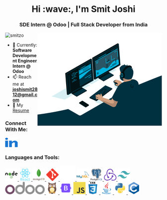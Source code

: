 <h1 align="center">Hi :wave:, I'm Smit Joshi</h1>
<h3 align="center">SDE Intern @ Odoo | Full Stack Developer from India</h3>
<img align="right" alt="coding" width="400" src="./svgs/coding.gif">

<p align="left"> 
  <img src="https://komarev.com/ghpvc/?username=smitzo&label=Profile%20views&color=0e75b6&style=flat" alt="smitzo" /> 
</p>

- :briefcase: Currently: **Software Development Engineer Intern @ Odoo**
- :mailbox: Reach me at **joshismit2812@gmail.com**
- :page_facing_up: My [Resume](https://drive.google.com/file/d/1lByodHaxo9OjH_G6PukEsE_q9NPLBkol/view?usp=drive_link)

<h3 align="left">Connect With Me:</h3>
<p align="left">
  <a href="https://www.linkedin.com/in/smit-joshi-ab1062224/" target="blank">
    <img align="center" src="./svgs/linkedin.svg" alt="LinkedIn" height="30" width="40"/>
  </a>
</p>

<h3 align="left">Languages and Tools:</h3>
<p align="left"> 

<a href="https://nodejs.org" target="_blank" rel="noreferrer"> <img src="./svgs/node.svg" alt="nodejs" width="40" height="40"/> </a>
<a href="https://reactjs.org/" target="_blank" rel="noreferrer"> <img src="./svgs/react.svg" alt="react" width="40" height="40"/> </a>
<a href="https://www.mongodb.com/" target="_blank" rel="noreferrer"> <img src="./svgs/mongodb.svg" alt="mongodb" width="40" height="40"/> </a>
<a href="https://git-scm.com/" target="_blank" rel="noreferrer"> <img src="./svgs/git.svg" alt="git" width="40" height="40"/> </a>
<a href="https://flask.palletsprojects.com/" target="_blank" rel="noreferrer"> <img src="./svgs/flask.svg" width="50" height="50"/> </a>
<a href="https://www.mysql.com/" target="_blank" rel="noreferrer"> <img src="./svgs/mysql.svg" alt="mysql" width="40" height="40"/> </a>
<a href="https://www.postgresql.org" target="_blank" rel="noreferrer"> <img src="./svgs/postgres.svg" alt="postgresql" width="40" height="40"/> </a>
<a href="https://redux.js.org" target="_blank" rel="noreferrer"> <img src="./svgs/redux.svg" alt="redux" width="40" height="40"/> </a>
<a href="https://tailwindcss.com/" target="_blank" rel="noreferrer"> <img src="./svgs/tailwind.svg" alt="tailwind" width="40" height="40"/> </a>
<a href="https://www.odoo.com/documentation/18.0/developer/reference/frontend/framework_overview.html" target="_blank" rel="noreferrer"> <img src="./svgs/odoo_logo.png" alt="Odoo" height="40"/> </a>
<a href="https://www.odoo.com/documentation/18.0/developer/tutorials/discover_js_framework/01_owl_components.html" target="_blank" rel="noreferrer"> <img src="./svgs/owl_logo.png" alt="Owl" height="40"/> </a>
<a href="https://getbootstrap.com" target="_blank" rel="noreferrer"> <img src="./svgs/bootstrap.svg" alt="bootstrap" width="40" height="40"/> </a>
<a href="https://developer.mozilla.org/en-US/docs/Web/JavaScript" target="_blank" rel="noreferrer"> <img src="./svgs/js.svg" alt="javascript" width="40" height="40"/> </a>
<a href="https://www.w3schools.com/css/" target="_blank" rel="noreferrer"> <img src="./svgs/css.svg" alt="css3" width="40" height="40"/> </a>
<a href="https://www.java.com" target="_blank" rel="noreferrer"> <img src="./svgs/java.svg" alt="java" width="40" height="40"/> </a>
<a href="https://www.python.org" target="_blank" rel="noreferrer"> <img src="./svgs/python.svg" alt="python" width="40" height="40"/> </a>
<a href="https://www.cprogramming.com/" target="_blank" rel="noreferrer"> <img src="./svgs/c.svg" alt="c" width="40" height="40"/> </a>


</p>
